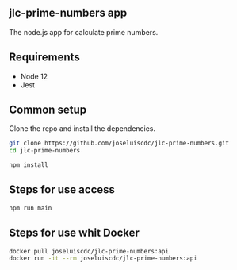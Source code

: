 ## jlc-prime-numbers app

The node.js app for calculate prime numbers.

## Requirements

- Node 12
- Jest

## Common setup

Clone the repo and install the dependencies.

```bash
git clone https://github.com/joseluiscdc/jlc-prime-numbers.git
cd jlc-prime-numbers
```

```bash
npm install
```

## Steps for use access

```bash
npm run main
```

## Steps for use whit Docker

```bash
docker pull joseluiscdc/jlc-prime-numbers:api
docker run -it --rm joseluiscdc/jlc-prime-numbers:api
```

